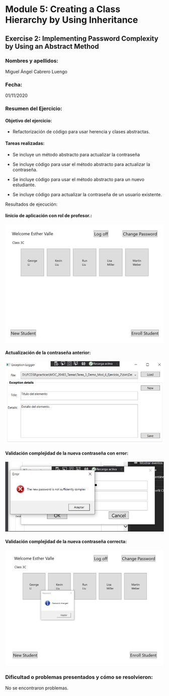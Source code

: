 ﻿# Module 5: Creating a Class Hierarchy by Using Inheritance
## Exercise 2: Implementing Password Complexity by Using an Abstract Method
### Nombres y apellidos:
Miguel Ángel Cabrero Luengo
### Fecha:
01/11/2020
### Resumen del Ejercicio:

#### Objetivo del ejercicio:
- Refactorización de código para usar herencia y clases abstractas.


#### Tareas realizadas:

- Se incluye un método abstracto para actualizar la contraseña

- Se incluye código para usar el método abstracto para actualizar la contraseña.

- Se incluye código para usar el método abstracto para un nuevo estudiante.

- Se incluye código para actualizar la contraseña de un usuario existente.
 
Resultados de ejecución:

#### Iinicio de aplicación con rol de profesor.:
<img src="img/01.png">

#### Actualización de la contraseña anterior:
<img src="img/02.png">

#### Validación complejidad de la nueva contraseña con error:
<img src="img/03.png">

#### Validación complejidad de la nueva contraseña correcta:
<img src="img/04.png">


### Dificultad o problemas presentados y cómo se resolvieron:
No se encontraron problemas.

